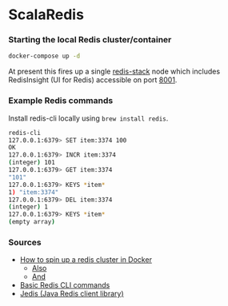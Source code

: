 # ScalaRedis

### Starting the local Redis cluster/container

```bash
docker-compose up -d
```

At present this fires up a single [redis-stack](https://redis.io/docs/install/install-stack/docker/?utm_source=redisinsight&utm_medium=main&utm_campaign=docker) node which includes RedisInsight (UI for Redis) accessible on port [8001](http://localhost:8001).

[//]: # ([WIP] docker-compose-redis-cluster.yml - still figuring out how to configure a 6-node Redis cluster from scratch. )

### Example Redis commands

Install redis-cli locally using `brew install redis`.

```bash
redis-cli
127.0.0.1:6379> SET item:3374 100
OK
127.0.0.1:6379> INCR item:3374
(integer) 101
127.0.0.1:6379> GET item:3374
"101"
127.0.0.1:6379> KEYS *item*
1) "item:3374"
127.0.0.1:6379> DEL item:3374
(integer) 1
127.0.0.1:6379> KEYS *item*
(empty array)
```

### Sources
- [How to spin up a redis cluster in Docker](https://www.merge.dev/blog/how-to-spin-up-redis-cluster-in-docker)
  - [Also](https://pierreabreu.medium.com/building-redis-cluster-with-docker-compose-9569ddb6414a)
  - [And](https://ilhamdcp.hashnode.dev/creating-redis-cluster-with-docker-and-compose)
- [Basic Redis CLI commands](https://redis.io/docs/connect/cli/)
- [Jedis (Java Redis client library)](https://github.com/redis/jedis)
